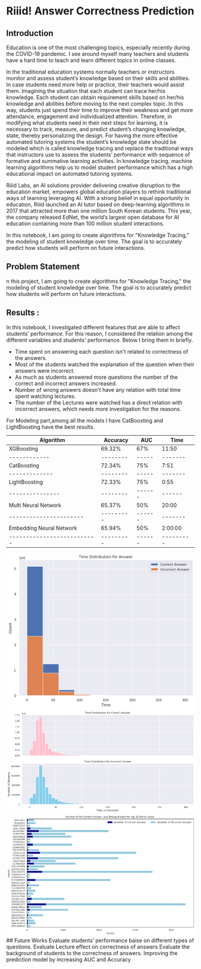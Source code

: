 # Riiid! Answer Correctness Prediction

## Introduction

Education is one of the most challenging topics, especially recently during the COVID-19 pandemic. I see around myself many teachers and students have a hard time to teach and learn different topics in online classes.

In the traditional education systems normally teachers or instructors monitor and assess student’s knowledge based on their skills and abilities. In case students need more help or practice, their teachers would assist them. Imagining the situation that each student can trace her/his knowledge. Each student can obtain requirement skills based on her/his knowledge and abilities before moving to the next complex topic. In this way, students just spend their time to improve their weakness and get more attendance, engagement and individualized attention. Therefore, in modifying what students need in their next steps for learning, it is necessary to track, measure, and predict student’s changing knowledge, state, thereby personalizing the design. For having the more effective automated tutoring systems the student’s knowledge state should be modeled which is called knowledge tracing and replace the traditional ways that instructors use to assess the students’ performance with sequence of formative and summative learning activities. In knowledge tracing, machine learning algorithms help us to model student performance which has a high educational impact on automated tutoring systems.

Riiid Labs, an AI solutions provider delivering creative disruption to the education market, empowers global education players to rethink traditional ways of learning leveraging AI. With a strong belief in equal opportunity in education, Riiid launched an AI tutor based on deep-learning algorithms in 2017 that attracted more than one million South Korean students. This year, the company released EdNet, the world’s largest open database for AI education containing more than 100 million student interactions.

In this notebook, I am going to create algorithms for "Knowledge Tracing," the modeling of student knowledge over time. The goal is to accurately predict how students will perform on future interactions.


## Problem Statement
n this project, I am going to create algorithms for "Knowledge Tracing," the modeling of student knowledge over time. The goal is to accurately predict how students will perform on future interactions.

## Results :
In this notebook, I investigated different features that are able to affect students’ performance. For this reason, I considered the relation among the different variables and students' performance. Below I bring them in briefly. 
* Time spent on answering each question isn't related to correctness of the answers.
* Most of the students watched the explanation of the question when their answers were incorrect.
* As much as students answered more questions the number of the correct and incorrect answers increased.
* Number of wrong answers doesn't have any relation with total time spent watching lectures. 
* The number of the Lectures were watched has a direct relation with incorrect answers, which needs more investigation for the reasons.

For Modeling part,among all the models I have CatBoosting and LightBoosting have the best results.

|Algorithm |Accuracy |AUC |Time |
|-----------|----------|-----|------|
| XGBoosting | 69.32% | 67% |	11:50 |
|------------|--------|-----|-------|
| CatBoosting |	72.34% | 75% |	7:51 |
|-------------|--------|-----|-------|
| LightBoosting |	72.33% |	75% |	0:55 |
|---------------|--------|------|------|
| Multi Neural Network |	65.37% |	50% |	20:00 |
|----------------------|---------|------|-------|
| Embedding Neural Network |	65.94% |	50% |	2:00:00 |
|--------------------------|---------|------|---------|


<img src="/pic1.png">
<img src="/pic2.png">
<img src="/pic3.png"> 
## Future Works
Evaluate students’ performance baise on different types of questions.
Evaluate Lecture effect on correctness of answers
Evaluate the background of students to the correctness of answers.
Improving the prediction model by increasing AUC and Accuracy
